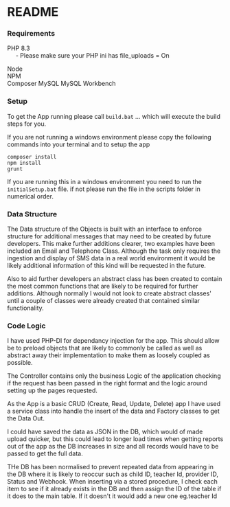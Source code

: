 # README #

### Requirements ###

PHP 8.3  
&nbsp;&nbsp;&nbsp;&nbsp; - Please make sure your PHP ini has file_uploads = On

Node  
NPM  
Composer
MySQL
MySQL Workbench


### Setup ###
To get the App running please call `build.bat` ... which will execute the build steps for you. 

If you are not running a windows environment please copy the following commands into your terminal and to setup the app
    
    composer install
    npm install
    grunt

If you are running this in a windows environment you need to run the `initialSetup.bat` file. if not please run the
file in the scripts folder in numerical order.

### Data Structure ###

The Data structure of the Objects is built with an interface to enforce structure for additional messages that may need
to be created by future developers. This make further additions clearer, two examples have been included an Email and
Telephone Class. Although the task only requires the ingestion and display of SMS data in a real world environment it
would be likely additional information of this kind will be requested in the future.

Also to aid further developers an abstract class has been created to contain the most common functions that are likely
to be required for further additions. Although normally I would not look to create abstract classes' until a couple of
classes were already created that contained similar functionality.

### Code Logic ###

I have used PHP-DI for dependancy injection for the app. This should allow be to preload objects that are likely to
commonly be called as well as abstract away their implementation to make them as loosely coupled as possible.

The Controller contains only the business Logic of the application checking if the request has been passed in the right 
format and the logic around setting up the pages requested.

As the App is a basic CRUD (Create, Read, Update, Delete) app I have used a service class into handle the insert of the data
and Factory classes to get the Data Out.

I could have saved the data as JSON in the DB, which would of made upload quicker, but this could lead to longer load times
when getting reports out of the app as the DB increases in size and all records would have to be passed to get the full 
data.

THe DB has been normalised to prevent repeated data from appearing in the DB where it is likely to reoccur such as child
ID, teacher Id, provider ID, Status and Webhook. When inserting via a stored procedure, I check each item to see if it already
exists in the DB and then assign the ID of the table if it does to the main table. If it doesn't it would add a new one eg.teacher Id

